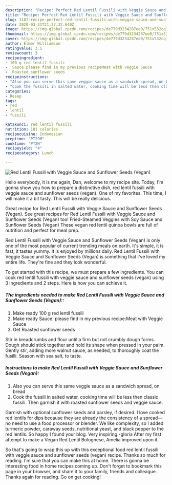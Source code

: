 ```yaml
---
description: "Recipe: Perfect Red Lentil Fussili with Veggie Sauce and Sunflower Seeds (Vegan)"
title: "Recipe: Perfect Red Lentil Fussili with Veggie Sauce and Sunflower Seeds (Vegan)"
slug: 3187-recipe-perfect-red-lentil-fussili-with-veggie-sauce-and-sunflower-seeds-vegan
date: 2020-03-31T21:37:32.640Z
image: https://img-global.cpcdn.com/recipes/de779d3234287ee0/751x532cq70/red-lentil-fussili-with-veggie-sauce-and-sunflower-seeds-vegan-recipe-main-photo.jpg
thumbnail: https://img-global.cpcdn.com/recipes/de779d3234287ee0/751x532cq70/red-lentil-fussili-with-veggie-sauce-and-sunflower-seeds-vegan-recipe-main-photo.jpg
cover: https://img-global.cpcdn.com/recipes/de779d3234287ee0/751x532cq70/red-lentil-fussili-with-veggie-sauce-and-sunflower-seeds-vegan-recipe-main-photo.jpg
author: Elmer Williamson
ratingvalue: 3.5
reviewcount: 3
recipeingredient:
- 100 g red lentil fussili
-  Sauce please find in my previous recipeMeat with Veggie Sauce
-  Roasted sunflower seeds
recipeinstructions:
- "Also you can serve this same veggie sauce as a sandwich spread, on bread"
- "Cook the fussili in salted water, cooking time will be less then classic fussili. Then garnish it with roasted sunflower seeds and veggie sauce."
categories:
- Resep
tags:
- red
- lentil
- fussili

katakunci: red lentil fussili
nutrition: 181 calories
recipecuisine: Indonesian
preptime: "PT29M"
cooktime: "PT2H"
recipeyield: "4"
recipecategory: Lunch

---
```



![Red Lentil Fussili with Veggie Sauce and Sunflower Seeds (Vegan)](https://img-global.cpcdn.com/recipes/de779d3234287ee0/751x532cq70/red-lentil-fussili-with-veggie-sauce-and-sunflower-seeds-vegan-recipe-main-photo.jpg)

Hello everybody, it is me again, Dan, welcome to my recipe site. Today, I'm gonna show you how to prepare a distinctive dish, red lentil fussili with veggie sauce and sunflower seeds (vegan). One of my favorites. This time, I will make it a bit tasty. This will be really delicious.

Great recipe for Red Lentil Fussili with Veggie Sauce and Sunflower Seeds (Vegan). See great recipes for Red Lentil Fussili with Veggie Sauce and Sunflower Seeds (Vegan) too! Fried-Steamed Veggies with Soy Sauce and Sunflower Seeds (Vegan) These vegan red lentil quinoa bowls are full of nutrition and perfect for meal prep.

Red Lentil Fussili with Veggie Sauce and Sunflower Seeds (Vegan) is only one of the most popular of current trending meals on earth. It's simple, it is fast, it tastes yummy. It is enjoyed by millions daily. Red Lentil Fussili with Veggie Sauce and Sunflower Seeds (Vegan) is something that I've loved my entire life. They're fine and they look wonderful.


To get started with this recipe, we must prepare a few ingredients. You can cook red lentil fussili with veggie sauce and sunflower seeds (vegan) using 3 ingredients and 2 steps. Here is how you can achieve it.

##### The ingredients needed to make Red Lentil Fussili with Veggie Sauce and Sunflower Seeds (Vegan)::

1. Make ready 100 g red lentil fussili
1. Make ready  Sauce: please find in my previous recipe:Meat with Veggie Sauce
1. Get  Roasted sunflower seeds


Stir in breadcrumbs and flour until a firm but not crumbly dough forms. Dough should stick together and hold its shape when pressed in your palm. Gently stir, adding more walnut sauce, as needed, to thoroughly coat the fusilli. Season with sea salt, to taste. 

##### Instructions to make Red Lentil Fussili with Veggie Sauce and Sunflower Seeds (Vegan):

1. Also you can serve this same veggie sauce as a sandwich spread, on bread
1. Cook the fussili in salted water, cooking time will be less then classic fussili. Then garnish it with roasted sunflower seeds and veggie sauce.


Garnish with optional sunflower seeds and parsley, if desired. I love cooked red lentils for dips because they are already the consistency of a spread—no need to use a food processor or blender. We like complexity, so I added turmeric powder, caraway seeds, nutritional yeast, and black pepper to the red lentils. So happy I found your blog. Very inspiring.-gloria After my first attempt to make a Vegan Red Lentil Bolognese, Amelia improved upon it. 

So that's going to wrap this up with this exceptional food red lentil fussili with veggie sauce and sunflower seeds (vegan) recipe. Thanks so much for reading. I'm sure that you can make this at home. There is gonna be interesting food in home recipes coming up. Don't forget to bookmark this page in your browser, and share it to your family, friends and colleague. Thanks again for reading. Go on get cooking!
